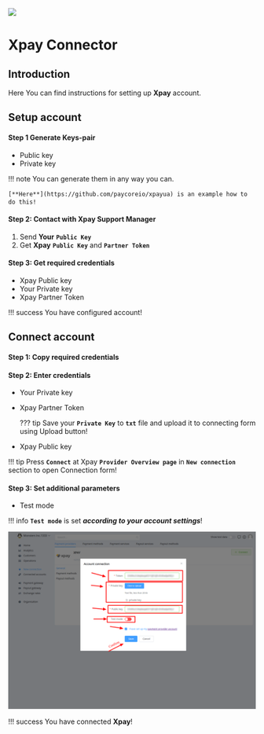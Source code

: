 <img src="https://static.openfintech.io/payment_providers/xpayua/logo.svg?w=400" width="400px">

# Xpay Connector

## Introduction

Here You can find  instructions for setting up **Xpay**  account.

## Setup account

#### Step 1 Generate Keys-pair
-  Public key
-  Private key

!!! note
    You can generate them in any way you can. 

    [**Here**](https://github.com/paycoreio/xpayua) is an example how to do this!

#### Step 2: Contact with Xpay Support Manager

1. Send **Your** **`Public Key`**
2. Get **Xpay** **`Public Key`** and **`Partner Token`**


#### Step 3: Get required credentials

-  Xpay Public key
-  Your Private key
-  Xpay Partner Token

!!! success
    You have configured account!




## Connect account

#### Step 1: Copy required credentials


#### Step 2: Enter credentials


-  Your Private key
-  Xpay Partner Token

    ??? tip
        Save your **`Private Key`** to **`txt`** file and upload it to connecting form using Upload button!

-  Xpay Public key


!!! tip
    Press **`Connect`** at Xpay **`Provider Overview page`** in **`New connection`** section to open Connection form!

#### Step 3: Set additional parameters

-  Test mode

!!! info
    **`Test mode`** is set **_according to your account settings_**!



![Connect](images/xpayua_connect.png)


!!! success
    You have connected **Xpay**!